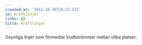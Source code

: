 ```yaml
---
created_at: '2011-10-30T19:23:57Z'
id: Kraftlinjer
links: {}
title: Kraftlinjer
---
```


Osynliga linjer som förmedlar kraftströmmar mellan olika platser.